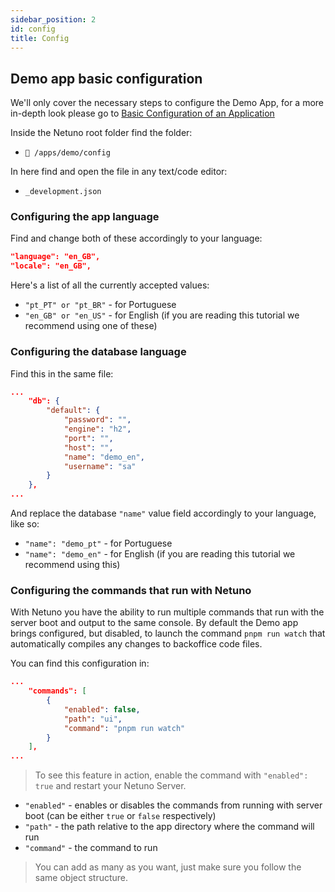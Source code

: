 ```yaml
---
sidebar_position: 2
id: config
title: Config
---
```


## Demo app basic configuration

We'll only cover the necessary steps to configure the Demo App, for a more in-depth look please go to 
[Basic Configuration of an Application](/docs/academy/explore/configuration)

Inside the Netuno root folder find the folder:

* `📂 /apps/demo/config`

In here find and open the file in any text/code editor:

* `_development.json`

### Configuring the app language

Find and change both of these accordingly to your language:

``` json title="/apps/demo/config/development.json"
"language": "en_GB",
"locale": "en_GB", 
```
Here's a list of all the currently accepted values:

* ```"pt_PT" or "pt_BR"``` - for Portuguese
* ```"en_GB" or "en_US"``` - for English (if you are reading this tutorial we recommend using one of these)

### Configuring the database language

Find this in the same file:

``` json title="/apps/demo/config/development.json"
...
    "db": {
        "default": {
            "password": "",
            "engine": "h2",
            "port": "",
            "host": "",
            "name": "demo_en",
            "username": "sa"
        }
    },
...
```

And replace the database ```"name"``` value field accordingly to your language, like so:

* ```"name": "demo_pt"``` - for Portuguese
* ```"name": "demo_en"``` - for English (if you are reading this tutorial we recommend using this)

### Configuring the commands that run with Netuno

With Netuno you have the ability to run multiple commands that run with the server boot and output to the same console. By default the Demo app brings configured, but disabled, to launch the command `pnpm run watch` that automatically compiles any changes to backoffice code files.

You can find this configuration in:

``` json title="/apps/demo/config/development.json"
...
    "commands": [
        {
            "enabled": false,
            "path": "ui",
            "command": "pnpm run watch"
        }
    ],
...
```

> To see this feature in action, enable the command with `"enabled": true` and restart your Netuno Server. 

* ```"enabled"``` - enables or disables the commands from running with server boot (can be either ```true``` or ```false``` respectively)
* ```"path"``` - the path relative to the app directory where the command will run
* ```"command"``` - the command to run

>You can add as many as you want, just make sure you follow the same object structure.
